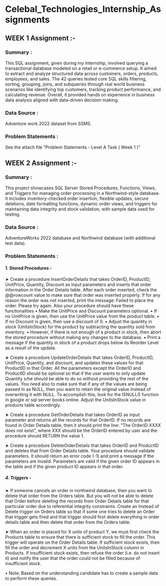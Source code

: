 # Celebal_Technologies_Internship_Assignments

## WEEK 1 Assignment :-

### Summary :
This SQL assignment, given during my internship, involved querying a transactional database modeled on a retail or e-commerce setup. It aimed to extract and analyze structured data across customers, orders, products, employees, and sales. The 42 queries tested core SQL skills filtering, sorting, grouping, joins, and subqueries through real world business scenarios like identifying top customers, tracking product performance, and calculating revenue. Overall, it provided hands on experience in business data analysis aligned with data-driven decision making.

### Data Source :
Adventure work 2022 dataset from SSMS.

### Problem Statements :
See the attach file "Problem Statements - Level A Task ( Week 1 )"



## WEEK 2 Assignment :-

### Summary : 
This project showcases SQL Server Stored Procedures, Functions, Views, and Triggers for managing order processing in a Northwind-style database. It includes inventory-checked order insertion, flexible updates, secure deletions, date formatting functions, dynamic order views, and triggers for maintaining data integrity and stock validation, with sample data used for testing.

### Data Source :
 AdventureWorks 2022 database and Northwind database (with additional test data).

### Problem Statements :
#### 1. Stored Procedures -
➤ Create a procedure InsertOrderDetails that takes OrderID, ProductID, UnitPrice, Quantity, Discount as input parameters and inserts that order information in the Order Details table. After each order inserted, check the @@rowcount value to make sure that order was inserted properly. If for any reason the order was not inserted, print the message: Failed to place the order. Please try again. Also your procedure should have these functionalities 
• Make the UnitPrice and Discount parameters optional.
• If no UnitPrice is given, then use the UnitPrice value from the product table.
• If no Discount is given, then use a discount of 0.
• Adjust the quantity in stock (UnitsInStock) for the product by subtracting the quantity sold from inventory.
• However, if there is not enough of a product in stock, then abort the stored procedure without making any changes to the database.
• Print a message if the quantity in stock of a product drops below its Reorder Level as a result of the update.

➤ Create a procedure UpdateOrderDetails that takes OrderID, ProductID, UnitPrice, Quantity, and discount, and updates these values for that ProductID in that Order. All the parameters except the OrderID and ProductID should be optional so that if the user wants to only update Quantity s/he should be able to do so without providing the rest of the values. You need also to make sure that if any of the values are being passed in as NULL, then you want to retain the original value instead of overwriting it with NULL. To accomplish this, look for the ISNULL() function in google or sql server books online. Adjust the UnitsInStock value in products table accordingly.

➤ Create a procedure GetOrderDetails that takes OrderID as input parameter and returns all the records for that OrderID. If no records are found in Order Details table, then it should print the line: "The OrderID XXXX does not exist", where XXX should be the OrderID entered by user and the procedure should RETURN the value 1.

➤ Create a procedure DeleteOrderDetails that takes OrderID and ProductID and deletes that from Order Details table. Your procedure should validate parameters. It should return an error code (-1) and print a message if the parameters are invalid. Parameters are valid if the given order ID appears in the table and if the given product ID appears in that order.


##### 4. Triggers -
➤ If someone cancels an order in northwind database, then you want to delete that order from the Orders table. But you will not be able to delete that Order before deleting the records from Order Details table for that particular order due to referential integrity constraints. Create an Instead of Delete trigger on Orders table so that if some one tries to delete an Order that trigger gets fired and that trigger should first delete everything in order details table and then delete that order from the Orders table.


➤ When an order is placed for X units of product Y, we must first check the Products table to ensure that there is sufficient stock to fill the order. This trigger will operate on the Order Details table. If sufficient stock exists, then fill the order and decrement X units from the UnitsInStock column in Products. If insufficient stock exists, then refuse the order (i.e. do not insert it) and notify the user that the order could not be filled because of insufficient stock.

• Note: Based on the understanding candidate has to create a sample data to perform these queries.











